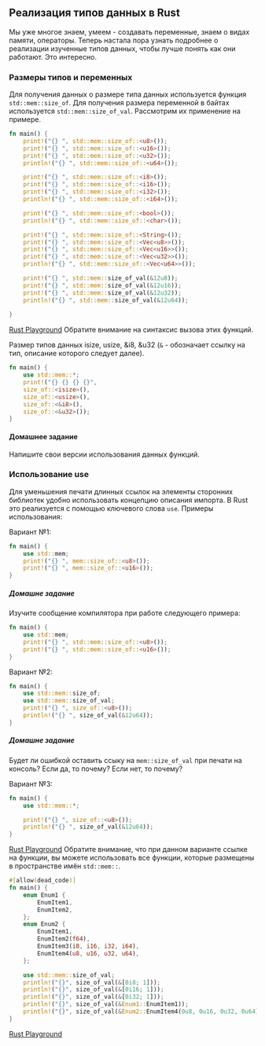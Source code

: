 ## Реализация типов данных в Rust

Мы уже многое знаем, умеем - создавать переменные, знаем о видах памяти, операторы. Теперь настала пора узнать подробнее о реализации
изученные типов данных, чтобы лучше понять как они работают. Это интересно.

### Размеры типов и переменных
Для получения данных о размере типа данных используется функция `std::mem::size_of`. Для получения размера переменной в байтах используется `std::mem::size_of_val`.
Рассмотрим их применение на примере.
```rust
fn main() {
    print!("{} ", std::mem::size_of::<u8>());
    print!("{} ", std::mem::size_of::<u16>());
    print!("{} ", std::mem::size_of::<u32>());
    println!("{} ", std::mem::size_of::<u64>());

    print!("{} ", std::mem::size_of::<i8>());
    print!("{} ", std::mem::size_of::<i16>());
    print!("{} ", std::mem::size_of::<i32>());
    println!("{} ", std::mem::size_of::<i64>());

    print!("{} ", std::mem::size_of::<bool>());
    println!("{} ", std::mem::size_of::<char>());

    print!("{} ", std::mem::size_of::<String>());
    print!("{} ", std::mem::size_of::<Vec<u8>>());
    print!("{} ", std::mem::size_of::<Vec<u16>>());
    print!("{} ", std::mem::size_of::<Vec<u32>>());
    println!("{} ", std::mem::size_of::<Vec<u64>>());

    print!("{} ", std::mem::size_of_val(&12u8));
    print!("{} ", std::mem::size_of_val(&12u16));
    print!("{} ", std::mem::size_of_val(&12u32));
    println!("{} ", std::mem::size_of_val(&12u64));
    
}

```
[Rust Playground](https://play.rust-lang.org/?gist=ea0e72a140424378062357d86a059adc&version=stable&mode=debug&edition=2015)
Обратите внимание на синтаксис вызова этих функций. 

Размер типов данных isize, usize, &i8, &u32 (`&` - обозначает ссылку на тип, описание которого следует далее).
```rust
fn main() {
    use std::mem::*;
    print!("{} {} {} {}",
    size_of::<isize>(),
    size_of::<usize>(),
    size_of::<&i8>(),
    size_of::<&u32>());
}
```

#### Домашнее задание
Напишите свои версии использования данных функций.

### Использование use
Для уменьшения печати длинных ссылок на элементы сторонних библиотек удобно использовать концепцию описания импорта. В Rust
это реализуется с помощью ключевого слова `use`. Примеры использования:

Вариант №1:
```rust
fn main() {
    use std::mem;
    print!("{} ", mem::size_of::<u8>());
    print!("{} ", mem::size_of::<u16>());
}

```

##### Домашне задание
Изучите сообщение компилятора при работе следующего примера:
```rust
fn main() {
    use std::mem;
    print!("{} ", std::mem::size_of::<u8>());
    print!("{} ", std::mem::size_of::<u16>());
}

```

Вариант №2:
```rust
fn main() {
    use std::mem::size_of;
    use std::mem::size_of_val;
    print!("{} ", size_of::<u8>());
    println!("{} ", size_of_val(&12u64));
}

```
##### Домашне задание
Будет ли ошибкой оставить ссыку на `mem::size_of_val` при печати на консоль? Если да, то почему? Если нет, то почему?

Вариант №3:
```rust
fn main() {
    use std::mem::*;

    print!("{} ", size_of::<u8>());
    println!("{} ", size_of_val(&12u64));
}

```
[Rust Playground](https://play.rust-lang.org/?gist=52a9b014c50f8486525be195d4099c39&version=stable&mode=debug&edition=2015)
Обратите внимание, что при данном варианте ссылке на функции, вы можете использовать все функции, которые размещены в пространстве имён `std::mem::`.

```rust
#[allow(dead_code)]
fn main() {
    enum Enum1 {
        EnumItem1,
        EnumItem2,
    };
    enum Enum2 {
        EnumItem1,
        EnumItem2(f64),
        EnumItem3(i8, i16, i32, i64),
        EnumItem4(u8, u16, u32, u64),
    };

    use std::mem::size_of_val;
    println!("{}", size_of_val(&[0i8; 1]));
    println!("{}", size_of_val(&[0i16; 1]));
    println!("{}", size_of_val(&[0i32; 1]));
    println!("{}", size_of_val(&Enum1::EnumItem1));
    println!("{}", size_of_val(&Enum2::EnumItem4(0u8, 0u16, 0u32, 0u64)));
}

```
[Rust Playground](https://play.rust-lang.org/?gist=d1425abf4934f24d6ba109744b668009&version=stable&mode=debug&edition=2015)



